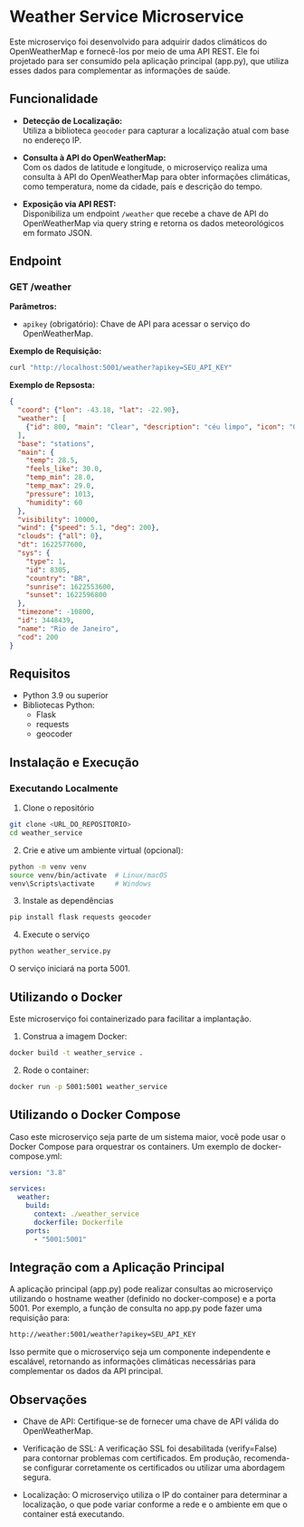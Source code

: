 # Weather Service Microservice

Este microserviço foi desenvolvido para adquirir dados climáticos do OpenWeatherMap e fornecê-los por meio de uma API REST. Ele foi projetado para ser consumido pela aplicação principal (app.py), que utiliza esses dados para complementar as informações de saúde.

## Funcionalidade

- **Detecção de Localização:**  
  Utiliza a biblioteca `geocoder` para capturar a localização atual com base no endereço IP.

- **Consulta à API do OpenWeatherMap:**  
  Com os dados de latitude e longitude, o microserviço realiza uma consulta à API do OpenWeatherMap para obter informações climáticas, como temperatura, nome da cidade, país e descrição do tempo.

- **Exposição via API REST:**  
  Disponibiliza um endpoint `/weather` que recebe a chave de API do OpenWeatherMap via query string e retorna os dados meteorológicos em formato JSON.

## Endpoint

### GET /weather

**Parâmetros:**  
- `apikey` (obrigatório): Chave de API para acessar o serviço do OpenWeatherMap.

**Exemplo de Requisição:**

```bash
curl "http://localhost:5001/weather?apikey=SEU_API_KEY"
````
**Exemplo de Repsosta:**
```json
{
  "coord": {"lon": -43.18, "lat": -22.90},
  "weather": [
    {"id": 800, "main": "Clear", "description": "céu limpo", "icon": "01d"}
  ],
  "base": "stations",
  "main": {
    "temp": 28.5,
    "feels_like": 30.0,
    "temp_min": 28.0,
    "temp_max": 29.0,
    "pressure": 1013,
    "humidity": 60
  },
  "visibility": 10000,
  "wind": {"speed": 5.1, "deg": 200},
  "clouds": {"all": 0},
  "dt": 1622577600,
  "sys": {
    "type": 1,
    "id": 8305,
    "country": "BR",
    "sunrise": 1622553600,
    "sunset": 1622596800
  },
  "timezone": -10800,
  "id": 3448439,
  "name": "Rio de Janeiro",
  "cod": 200
}
```

## Requisitos
* Python 3.9 ou superior
* Bibliotecas Python:
  * Flask
  * requests
  * geocoder

## Instalação e Execução
### Executando Localmente
1. Clone o repositório
```bash
git clone <URL_DO_REPOSITORIO>
cd weather_service
```
2. Crie e ative um ambiente virtual (opcional):
```bash
python -m venv venv
source venv/bin/activate  # Linux/macOS
venv\Scripts\activate     # Windows
```
3. Instale as dependências
```bash
pip install flask requests geocoder
```
4. Execute o serviço
```bash
python weather_service.py
```
O serviço iniciará na porta 5001.
## Utilizando o Docker
Este microserviço foi containerizado para facilitar a implantação.
1. Construa a imagem Docker:
```bash
docker build -t weather_service .
```
2. Rode o container:
```bash
docker run -p 5001:5001 weather_service
```
## Utilizando o Docker Compose
Caso este microserviço seja parte de um sistema maior, você pode usar o Docker Compose para orquestrar os containers. Um exemplo de docker-compose.yml:
```yaml
version: "3.8"

services:
  weather:
    build:
      context: ./weather_service
      dockerfile: Dockerfile
    ports:
      - "5001:5001"
```
## Integração com a Aplicação Principal
A aplicação principal (app.py) pode realizar consultas ao microserviço utilizando o hostname weather (definido no docker-compose) e a porta 5001. Por exemplo, a função de consulta no app.py pode fazer uma requisição para:
```bash
http://weather:5001/weather?apikey=SEU_API_KEY
```
Isso permite que o microserviço seja um componente independente e escalável, retornando as informações climáticas necessárias para complementar os dados da API principal.

## Observações
* Chave de API: Certifique-se de fornecer uma chave de API válida do OpenWeatherMap.

* Verificação de SSL: A verificação SSL foi desabilitada (verify=False) para contornar problemas com certificados. Em produção, recomenda-se configurar corretamente os certificados ou utilizar uma abordagem segura.

* Localização: O microserviço utiliza o IP do container para determinar a localização, o que pode variar conforme a rede e o ambiente em que o container está executando.
